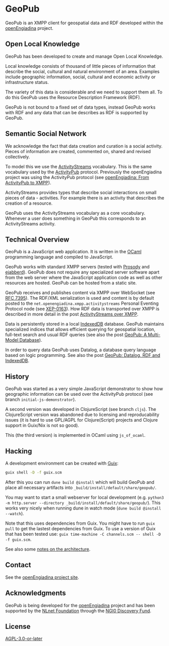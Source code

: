 # GeoPub

GeoPub is an XMPP client for geospatial data and RDF developed within the [openEngiadina](https://openengiadina.net) project.

## Open Local Knowledge

GeoPub has been developed to create and manage Open Local Knowledge.

Local knowledge consists of thousand of little pieces of information that describe the social, cultural and natural environment of an area. Examples include geographic information, social, cultural and economic activity or infrastructure status.

The variety of this data is considerable and we need to support them all. To do this GeoPub uses the Resource Description Framework (RDF).

GeoPub is not bound to a fixed set of data types, instead GeoPub works with RDF and any data that can be describes as RDF is supported by GeoPub.

## Semantic Social Network

We acknowledge the fact that data creation and curation is a social activity. Pieces of information are created, commented on, shared and revised collectively.

To model this we use the [ActivityStreams](https://www.w3.org/TR/activitystreams-core/) vocabulary. This is the same vocabulary used by the [ActivityPub](https://www.w3.org/TR/activitypub/) protocol. Previously the openEngiadina project was using the ActivityPub protocol (see [openEngiadina: From ActivityPub to XMPP](https://inqlab.net/2021-11-12-openengiadina-from-activitypub-to-xmpp.html)).

ActivityStreams provides types that describe social interactions on small pieces of data - activities. For example there is an activity that describes the creation of a resource.

GeoPub uses the ActivityStreams vocabulary as a core vocabulary. Whenever a user does something in GeoPub this corresponds to an ActivityStreams activity.

## Technical Overview

GeoPub is a JavaScript web application. It is written in the [OCaml](https://ocaml.org/) programming language and compiled to JavaScript.

GeoPub works with standard XMPP servers (tested with [Prosody](https://prosody.im/) and [ejabberd](https://www.ejabberd.im/)). GeoPub does not require any specialized server software apart from the web server where the JavaScript application code as well as other resources are hosted. GeoPub can be hosted from a static site.

GeoPub receives and publishes content via XMPP over WebSocket (see [RFC 7395](https://www.rfc-editor.org/rfc/rfc7395.html)). The RDF/XML serialization is used and content is by default posted to the `net.openengiadina.xmpp.activitystreams` Personal Eventing Protocol node (see [XEP-0163](https://xmpp.org/extensions/xep-0163.html)). How RDF data is transported over XMPP is described in more detail in the post [ActivityStreams over XMPP](https://inqlab.net/2022-01-17-activitystreams-over-xmpp.html).

Data is persistently stored in a local [IndexedDB](https://developer.mozilla.org/en-US/docs/Web/API/IndexedDB_API) database. GeoPub maintains specialized indices that allows efficient querying for geospatial location, full-text search and usual RDF queries (see also the post [GeoPub: A Multi-Model Database](https://inqlab.net/2022-07-01-geopub-a-multi-model-database.html)).

In order to query data GeoPub uses Datalog, a database query language based on logic programming. See also the post [GeoPub: Datalog, RDF and IndexedDB](https://inqlab.net/2022-04-14-geopub-datalog-rdf-and-indexeddb.html).

## History

GeoPub was started as a very simple JavaScript demonstrator to show how geographic information can be used over the ActivityPub protocol (see branch `initial-js-demonstrator`).

A second version was developed in ClojureScript (see branch `cljs`). The ClojureScript version was abandoned due to licensing and reproducability issues (it is hard to use GPL/AGPL for Clojure(Script) projects and Clojure support in Guix/Nix is not so good).

This (the third version) is implemented in OCaml using `js_of_ocaml`.

## Hacking

A development environment can be created with [Guix](https://guix.gnu.org/):

``` sh
guix shell -D -f guix.scm
```

After this you can run `dune build @install` which will build GeoPub and place all necessary artifacts into `_build/install/default/share/geopub/`.

You may want to start a small webserver for local development (e.g. `python3 -m http.server --directory _build/install/default/share/geopub/`). This works very nicely when running dune in watch mode (`dune build @install --watch`).

Note that this uses dependencies from Guix. You might have to run `guix pull` to get the lastest dependencies from Guix. To use a version of Guix that has been tested use: `guix time-machine -C channels.scm -- shell -D -f guix.scm`.

See also some [notes on the architecture](./doc/arch.md).

## Contact

See the [openEngiadina project site](https://openengiadina.net/).

## Acknowledgments

GeoPub is being developed for the [openEngiadina](https://openengiadina.net) project and has been supported by the [NLnet Foundation](https://nlnet.nl/) through the [NGI0 Discovery Fund](https://nlnet.nl/discovery/).

## License

[AGPL-3.0-or-later](./LICENSES/AGPL-3.0-or-later.txt)
